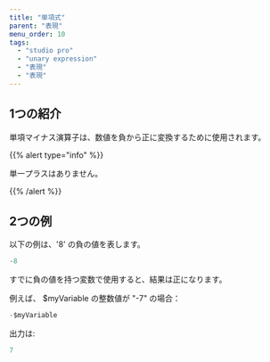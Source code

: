 ```yaml
---
title: "単項式"
parent: "表現"
menu_order: 10
tags:
  - "studio pro"
  - "unary expression"
  - "表現"
  - "表現"
---
```


## 1つの紹介

単項マイナス演算子は、数値を負から正に変換するために使用されます。

{{% alert type="info" %}}

単一プラスはありません。

{{% /alert %}}

## 2つの例

以下の例は、'8' の負の値を表します。

```java
-8
```

すでに負の値を持つ変数で使用すると、結果は正になります。

例えば、 $myVariable の整数値が "-7" の場合：

```java
-$myVariable
```

出力は:

```java
7
```

